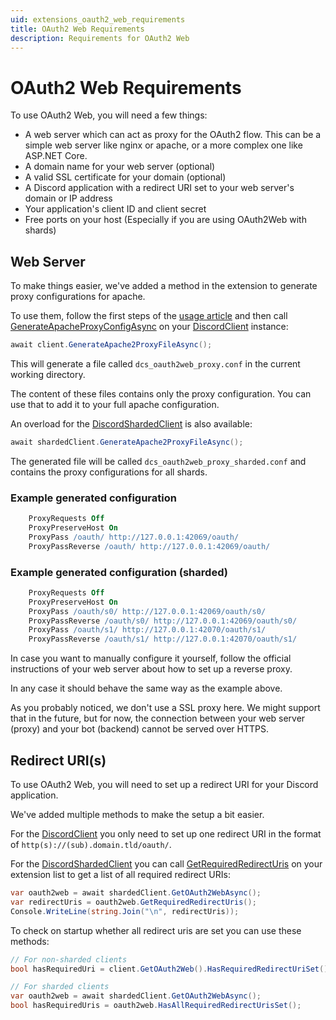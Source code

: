 ```yaml
---
uid: extensions_oauth2_web_requirements
title: OAuth2 Web Requirements
description: Requirements for OAuth2 Web
---
```


# OAuth2 Web Requirements

To use OAuth2 Web, you will need a few things:

- A web server which can act as proxy for the OAuth2 flow. This can be a simple web server like nginx or apache, or a more complex one like ASP.NET Core.
- A domain name for your web server (optional)
- A valid SSL certificate for your domain (optional)
- A Discord application with a redirect URI set to your web server's domain or IP address
- Your application's client ID and client secret
- Free ports on your host (Especially if you are using OAuth2Web with shards)

## Web Server

To make things easier, we've added a method in the extension to generate proxy configurations for apache.

To use them, follow the first steps of the [usage article](xref:extensions_oauth2_web_usage) and then call [GenerateApacheProxyConfigAsync](xref:DisCatSharp.Extensions.OAuth2Web.OAuth2WebExtensionUtilities.GenerateApache2ProxyFileAsync*) on your [DiscordClient](xref:DisCatSharp.DiscordClient) instance:

```cs
await client.GenerateApache2ProxyFileAsync();
```

This will generate a file called `dcs_oauth2web_proxy.conf` in the current working directory.

The content of these files contains only the proxy configuration. You can use that to add it to your full apache configuration.

An overload for the [DiscordShardedClient](xref:DisCatSharp.DiscordShardedClient) is also available:

```cs
await shardedClient.GenerateApache2ProxyFileAsync();
```

The generated file will be called `dcs_oauth2web_proxy_sharded.conf` and contains the proxy configurations for all shards.

### Example generated configuration

```apache
    ProxyRequests Off
    ProxyPreserveHost On
    ProxyPass /oauth/ http://127.0.0.1:42069/oauth/
    ProxyPassReverse /oauth/ http://127.0.0.1:42069/oauth/
```

### Example generated configuration (sharded)

```apache
    ProxyRequests Off
    ProxyPreserveHost On
    ProxyPass /oauth/s0/ http://127.0.0.1:42069/oauth/s0/
    ProxyPassReverse /oauth/s0/ http://127.0.0.1:42069/oauth/s0/
    ProxyPass /oauth/s1/ http://127.0.0.1:42070/oauth/s1/
    ProxyPassReverse /oauth/s1/ http://127.0.0.1:42070/oauth/s1/
```

In case you want to manually configure it yourself, follow the official instructions of your web server about how to set up a reverse proxy.

In any case it should behave the same way as the example above.

As you probably noticed, we don't use a SSL proxy here. We might support that in the future, but for now, the connection between your web server (proxy) and your bot (backend) cannot be served over HTTPS.

## Redirect URI(s)

To use OAuth2 Web, you will need to set up a redirect URI for your Discord application.

We've added multiple methods to make the setup a bit easier.

For the [DiscordClient](xref:DisCatSharp.DiscordClient) you only need to set up one redirect URI in the format of `http(s)://(sub).domain.tld/oauth/`.

For the [DiscordShardedClient](xref:DisCatSharp.DiscordShardedClient) you can call [GetRequiredRedirectUris](xref:DisCatSharp.Extensions.OAuth2Web.ExtensionMethods.GetRequiredRedirectUris*) on your extension list to get a list of all required redirect URIs:

```cs
var oauth2web = await shardedClient.GetOAuth2WebAsync();
var redirectUris = oauth2web.GetRequiredRedirectUris();
Console.WriteLine(string.Join("\n", redirectUris));
```

To check on startup whether all redirect uris are set you can use these methods:

```cs
// For non-sharded clients
bool hasRequiredUri = client.GetOAuth2Web().HasRequiredRedirectUriSet();

// For sharded clients
var oauth2web = await shardedClient.GetOAuth2WebAsync();
bool hasRequiredUris = oauth2web.HasAllRequiredRedirectUrisSet();
```
